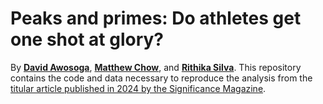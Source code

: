 
# Peaks and primes: Do athletes get one shot at glory?

<!-- badges: start -->
<!-- badges: end -->

By **[David Awosoga](mailto:david.awosoga@uwaterloo.ca)**, 
**[Matthew Chow](mailto:mc2chow@uwaterloo.ca)**, and 
**[Rithika Silva](mailto:rithikasilva@outlook.com)**. This repository contains the code and data necessary to reproduce the analysis from the 
[titular article published in 2024 by the Significance Magazine](https://doi.org/10.1093/jrssig/qmae038).


